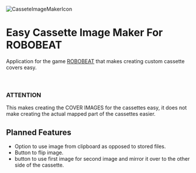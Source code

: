 ![CasseteImageMakerIcon](https://github.com/user-attachments/assets/7a44c8f2-7e8e-49fc-9a1e-d93b9b05a7e5)
# Easy Cassette Image Maker For ROBOBEAT
Application for the game [ROBOBEAT](https://store.steampowered.com/app/1456760/ROBOBEAT/) that makes creating custom cassette covers easy. <br> <br> <br>
### ATTENTION
This makes creating the COVER IMAGES for the cassettes easy, it does not make creating the actual mapped part of the cassettes easier.

## Planned Features
* Option to use image from clipboard as opposed to stored files.
* Button to flip image.
* button to use first image for second image and mirror it over to the other side of the cassette. 
